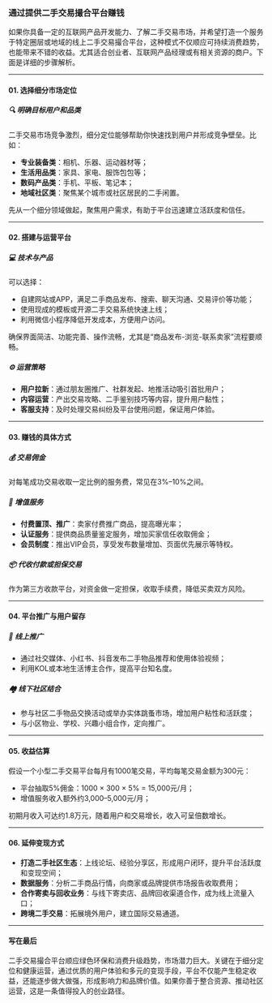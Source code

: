 ### 通过提供二手交易撮合平台赚钱

如果你具备一定的互联网产品开发能力、了解二手交易市场，并希望打造一个服务于特定圈层或地域的线上二手交易撮合平台，这种模式不仅顺应可持续消费趋势，也能带来不错的收益。尤其适合创业者、互联网产品经理或有相关资源的商户。下面是详细的步骤解析。

***

#### 01. 选择细分市场定位

##### 🔍 明确目标用户和品类
二手交易市场竞争激烈，细分定位能够帮助你快速找到用户并形成竞争壁垒。比如：
- **专业装备类**：相机、乐器、运动器材等；
- **生活用品类**：家具、家电、服饰包包等；
- **数码产品类**：手机、平板、笔记本；
- **地域社区类**：聚焦某个城市或社区居民的二手闲置。

先从一个细分领域做起，聚焦用户需求，有助于平台迅速建立活跃度和信任。

***

#### 02. 搭建与运营平台

##### 💻 技术与产品
可以选择：
- 自建网站或APP，满足二手商品发布、搜索、聊天沟通、交易评价等功能；
- 使用现成的模板或开源二手交易系统快速上线；
- 利用微信小程序降低开发成本，方便用户访问。

确保界面简洁、功能完善、操作流畅，尤其是“商品发布-浏览-联系卖家”流程要顺畅。

##### ⚙️ 运营策略
- **用户拉新**：通过朋友圈推广、社群发起、地推活动吸引首批用户；
- **内容运营**：产出交易攻略、二手鉴别技巧等内容，提升用户黏性；
- **客服支持**：及时处理交易纠纷及平台使用问题，保证用户体验。

***

#### 03. 赚钱的具体方式

##### 💰 交易佣金
对每笔成功交易收取一定比例的服务费，常见在3%–10%之间。

##### 🌟 增值服务
- **付费置顶、推广**：卖家付费推广商品，提高曝光率；
- **认证服务**：提供商品质量鉴定服务，增加买家信任收取佣金；
- **会员制度**：推出VIP会员，享受发布数量增加、页面优先展示等特权。

##### 📦 代收付款或担保交易
作为第三方收款平台，对资金做一定担保，收取手续费，降低买卖双方风险。

***

#### 04. 平台推广与用户留存

##### 📢 线上推广
- 通过社交媒体、小红书、抖音发布二手物品推荐和使用体验视频；
- 利用KOL或本地生活博主合作，提高平台知名度。

##### 🏘️ 线下社区结合
- 参与社区二手物品交换活动或举办实体跳蚤市场，增加用户粘性和活跃度；
- 与小区物业、学校、兴趣小组合作，定向推广。

***

#### 05. 收益估算

假设一个小型二手交易平台每月有1000笔交易，平均每笔交易金额为300元：

- 平台抽取5%佣金：1000 × 300 × 5% = 15,000元/月；
- 增值服务收入额外约3,000–5,000元/月；

初期月收入可达约1.8万元，随着用户和交易增长，收入可呈倍数增长。

***

#### 06. 延伸变现方式

- **打造二手社区生态**：上线论坛、经验分享区，形成用户闭环，提升平台活跃度和变现空间；
- **数据服务**：分析二手商品行情，向商家或品牌提供市场报告收取费用；
- **合作寄卖与回收业务**：与线下寄卖店、品牌回收渠道合作，成为线上流量入口；
- **跨境二手交易**：拓展境外用户，建立国际交易通道。

***

#### 写在最后

二手交易撮合平台顺应绿色环保和消费升级趋势，市场潜力巨大。关键在于细分定位和健康运营，通过优质的用户体验和多元的变现手段，平台不仅能产生稳定收益，还能逐步做大做强，形成影响力和品牌价值。如果你善于整合资源、推动社区运营，这是一条值得投入的创业路径。